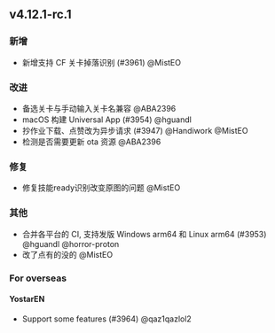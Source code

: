 ## v4.12.1-rc.1

### 新增

- 新增支持 CF 关卡掉落识别 (#3961) @MistEO

### 改进

- 备选关卡与手动输入关卡名兼容 @ABA2396
- macOS 构建 Universal App (#3954) @hguandl
- 抄作业下载、点赞改为异步请求 (#3947) @Handiwork @MistEO
- 检测是否需要更新 ota 资源 @ABA2396

### 修复

- 修复技能ready识别改变原图的问题 @MistEO

### 其他

- 合并各平台的 CI, 支持发版 Windows arm64 和 Linux arm64 (#3953) @hguandl @horror-proton
- 改了点有的没的 @MistEO

### For overseas

#### YostarEN

- Support some features (#3964) @qaz1qazlol2

